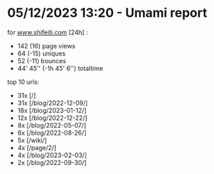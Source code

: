 # 05/12/2023 13:20 - Umami report
for www.shifeiti.com [24h] :

 - 142 (16) page views
 - 64 (-15) uniques
 - 52 (-11) bounces
 - 44' 45'' (-1h 45' 6'') totaltime


top 10 urls:
 - 31x [/]
 - 31x [/blog/2022-12-09/]
 - 18x [/blog/2023-01-12/]
 - 12x [/blog/2022-12-22/]
 - 8x [/blog/2022-05-07/]
 - 6x [/blog/2022-08-26/]
 - 5x [/wiki/]
 - 4x [/page/2/]
 - 4x [/blog/2023-02-03/]
 - 2x [/blog/2022-09-30/]


